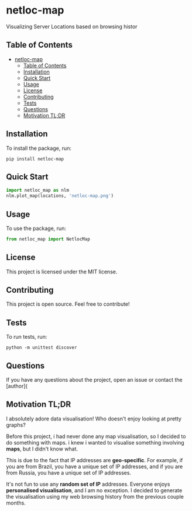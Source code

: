 # netloc-map

Visualizing Server Locations based on browsing histor

## Table of Contents

- [netloc-map](#netloc-map)
  - [Table of Contents](#table-of-contents)
  - [Installation](#installation)
  - [Quick Start](#quick-start)
  - [Usage](#usage)
  - [License](#license)
  - [Contributing](#contributing)
  - [Tests](#tests)
  - [Questions](#questions)
  - [Motivation TL;DR](#motivation-tldr)

## Installation

To install the package, run:

```shell
pip install netloc-map
```

## Quick Start

```python
import netloc_map as nlm
nlm.plot_map(locations, 'netloc-map.png')
```

## Usage

To use the package, run:

```python
from netloc_map import NetlocMap
```

## License

This project is licensed under the MIT license.

## Contributing

This project is open source. Feel free to contribute!

## Tests

To run tests, run:

```shell
python -m unittest discover
```

## Questions

If you have any questions about the project, open an issue or contact the [author](


## Motivation TL;DR

I absolutely adore data visualisation! Who doesn't enjoy looking at pretty graphs?

Before this project, i had never done any map visualisation, so I decided to do something with maps.
i knew i wanted to visualise something involving **maps**, but I didn't know what.

This is due to the fact that IP addresses are **geo-specific**. For example, if you are from Brazil, you have a unique set of IP addresses, and if you are from Russia, you have a unique set of IP addresses.

It's not fun to use any **random set of IP** addresses. Everyone enjoys **personalised visualisation**, and I am no exception. I decided to generate the visualisation using my web browsing history from the previous couple months.
